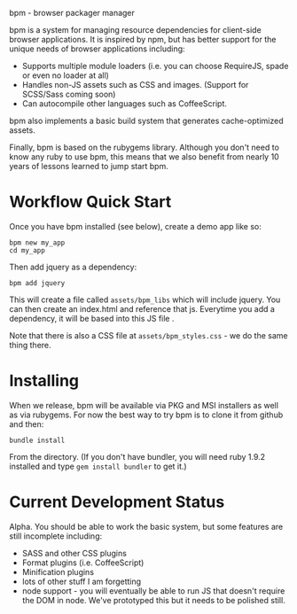 bpm - browser packager manager

bpm is a system for managing resource dependencies for client-side browser 
applications.  It is inspired by npm, but has better support for the unique 
needs of browser applications including:
 
  * Supports multiple module loaders (i.e. you can choose RequireJS, spade or 
    even no loader at all)
  * Handles non-JS assets such as CSS and images. (Support for SCSS/Sass 
    coming soon)  
  * Can autocompile other languages such as CoffeeScript.

bpm also implements a basic build system that generates cache-optimized 
assets.

Finally, bpm is based on the rubygems library.  Although you don't need to 
know any ruby to use bpm, this means that we also benefit from nearly 10 years
of lessons learned to jump start bpm.

# Workflow Quick Start

Once you have bpm installed (see below), create a demo app like so:

    bpm new my_app
    cd my_app
    
Then add jquery as a dependency:

    bpm add jquery
    
This will create a file called `assets/bpm_libs` which will include
jquery.  You can then create an index.html and reference that js.  Everytime
you add a dependency, it will be based into this JS file . 

Note that there is also a CSS file at `assets/bpm_styles.css` - we do the same
thing there.

# Installing

When we release, bpm will be available via PKG and MSI installers as well as via rubygems.  For now the best way to try bpm is to clone it from github and then:

  `bundle install`
  
From the directory.  (If you don't have bundler, you will need ruby 1.9.2 installed and type `gem install bundler` to get it.)

# Current Development Status

Alpha.  You should be able to work the basic system, but some features are 
still incomplete including:

  * SASS and other CSS plugins
  * Format plugins (i.e. CoffeeScript)
  * Minification plugins
  * lots of other stuff I am forgetting
  * node support - you will eventually be able to run JS that doesn't require the DOM in node.  We've prototyped this but it needs to be polished still.